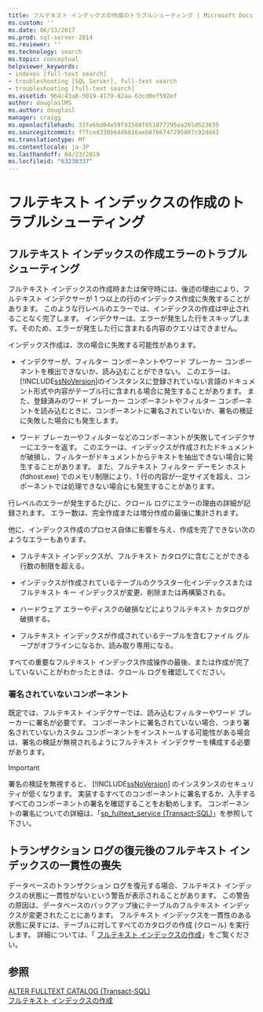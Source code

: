 ```yaml
---
title: フルテキスト インデックスの作成のトラブルシューティング | Microsoft Docs
ms.custom: ''
ms.date: 06/13/2017
ms.prod: sql-server-2014
ms.reviewer: ''
ms.technology: search
ms.topic: conceptual
helpviewer_keywords:
- indexes [full-text search]
- troubleshooting [SQL Server], full-text search
- troubleshooting [full-text search]
ms.assetid: 964c43a8-5019-4179-82aa-63cd0ef592ef
author: douglaslMS
ms.author: douglasl
manager: craigg
ms.openlocfilehash: 33fe6bd04e59f91588f651877295ea265d523635
ms.sourcegitcommit: f7fced330b64d6616aeb8766747295807c92dd41
ms.translationtype: MT
ms.contentlocale: ja-JP
ms.lasthandoff: 04/23/2019
ms.locfileid: "63238337"
---
```

# <a name="troubleshoot-full-text-indexing"></a>フルテキスト インデックスの作成のトラブルシューティング
     
##  <a name="failure"></a> フルテキスト インデックスの作成エラーのトラブルシューティング  
 フルテキスト インデックスの作成時または保守時には、後述の理由により、フルテキスト インデクサーが 1 つ以上の行のインデックス作成に失敗することがあります。 このような行レベルのエラーでは、インデックスの作成は中止されることなく完了します。 インデクサーは、エラーが発生した行をスキップします。そのため、エラーが発生した行に含まれる内容のクエリはできません。  
  
 インデックス作成は、次の場合に失敗する可能性があります。  
  
-   インデクサーが、フィルター コンポーネントやワード ブレーカー コンポーネントを検出できないか、読み込むことができない。 このエラーは、 [!INCLUDE[ssNoVersion](../../includes/ssnoversion-md.md)]のインスタンスに登録されていない言語のドキュメント形式や内容がテーブル行に含まれる場合に発生することがあります。 また、登録済みのワード ブレーカー コンポーネントやフィルター コンポーネントを読み込むときに、コンポーネントに署名されていないか、署名の検証に失敗した場合にも発生します。  
  
-   ワード ブレーカーやフィルターなどのコンポーネントが失敗してインデクサーにエラーを返す。 このエラーは、インデックスが作成されたドキュメントが破損し、フィルターがドキュメントからテキストを抽出できない場合に発生することがあります。 また、フルテキスト フィルター デーモン ホスト (fdhost.exe) でのメモリ制限により、1 行の内容が一定サイズを超え、コンポーネントでは処理できない場合にも発生することがあります。  
  
 行レベルのエラーが発生するたびに、クロール ログにエラーの理由の詳細が記録されます。 エラー数は、完全作成または増分作成の最後に集計されます。  
  
 他に、インデックス作成のプロセス自体に影響を与え、作成を完了できない次のようなエラーもあります。  
  
-   フルテキスト インデックスが、フルテキスト カタログに含むことができる行数の制限を超える。  
  
-   インデックスが作成されているテーブルのクラスター化インデックスまたはフルテキスト キー インデックスが変更、削除または再構築される。  
  
-   ハードウェア エラーやディスクの破損などによりフルテキスト カタログが破損する。  
  
-   フルテキスト インデックスが作成されているテーブルを含むファイル グループがオフラインになるか、読み取り専用になる。  
  
 すべての重要なフルテキスト インデックス作成操作の最後、または作成が完了していないことがわかったときは、クロール ログを確認してください。  
  
### <a name="unsigned-components"></a>署名されていないコンポーネント  
 既定では、フルテキスト インデクサーでは、読み込むフィルターやワード ブレーカーに署名が必要です。 コンポーネントに署名されていない場合、つまり署名されていないカスタム コンポーネントをインストールする可能性がある場合は、署名の検証が無視されるようにフルテキスト インデクサーを構成する必要があります。  
  
> [!IMPORTANT]  
>  署名の検証を無視すると、 [!INCLUDE[ssNoVersion](../../includes/ssnoversion-md.md)] のインスタンスのセキュリティが低くなります。 実装するすべてのコンポーネントに署名するか、入手するすべてのコンポーネントの署名を確認することをお勧めします。 コンポーネントの署名についての詳細は、「[sp_fulltext_service &#40;Transact-SQL&#41;](/sql/relational-databases/system-stored-procedures/sp-fulltext-service-transact-sql)」を参照して下さい。  
  

  
##  <a name="state"></a> トランザクション ログの復元後のフルテキスト インデックスの一貫性の喪失  
 データベースのトランザクション ログを復元する場合、フルテキスト インデックスの状態に一貫性がないという警告が表示されることがあります。 この警告の原因は、データベースのバックアップ後にテーブルのフルテキスト インデックスが変更されたことにあります。 フルテキスト インデックスを一貫性のある状態に戻すには、テーブルに対してすべてのカタログの作成 (クロール) を実行します。 詳細については、「 [フルテキスト インデックスの作成](../indexes/indexes.md)」をご覧ください。  
  

  
## <a name="see-also"></a>参照  
 [ALTER FULLTEXT CATALOG &#40;Transact-SQL&#41;](/sql/t-sql/statements/alter-fulltext-catalog-transact-sql)   
 [フルテキスト インデックスの作成](../indexes/indexes.md)  
  
  

